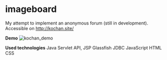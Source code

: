# imageboard
My attempt to implement an anonymous forum (still in development). Accessible on http://kochan.site/

**Demo**
![kochan_demo](http://im.ezgif.com/tmp/ezgif.com-49a554381f.gif)

**Used technologies**
Java
Servlet API, JSP
Glassfish
JDBC
JavaScript
HTML
CSS
